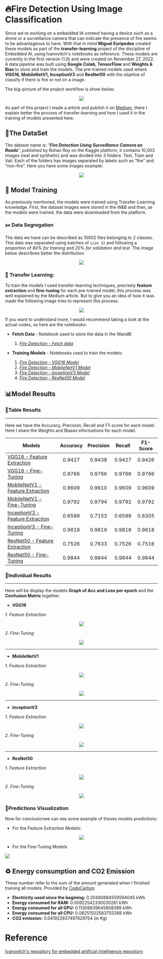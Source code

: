 # 🔥Fire Detection Using Image Classification

Since we're working on a embedded IA context having a device such as a drone or a surveillance camera that can indicate the presence of fire seems to be advantageous to have. With that in mind **Miguel Euripedes** created these models as part of the **transfer-learning** project of the discipline of Embedded AI, using Ivanovitch's notebooks as reference. These models are currently in the first version (1.0) and were created on November 27, 2022. A data pipeline was built using **Google Colab, TensorFlow** and **Weights & Bias** to store and train the models. The pre-trained models used where **VGG16, MobileNetV1, InceptionV3** and **ResNet50** with the objetive of classify if there is fire or not on a image. 

The big-picture of the project workflow is show below:

<p align="center">
<img src="./Images/General_WorkFlow.png" />

As part of this project I made a article and publish it on [Medium](https://medium.com/@miguel.amaral.111/fire-detection-example-using-image-classification-6f49b377c4b5), there I explain better the process of transfer-learning and how I used it in the training of models presented here. 

## 📁The DataSet

The dataset name is: “***Fire Detection Using Surveillance Camera on Roads***”, published by Rohan Roy on the Kaggle platform, it contains 10,003 images (real and synthetic) and was divided into 3 folders: Test, Train and Vali. Each of the folders has images separated by labels such as “fire” and “non-fire”. Here you have some images example:

<p align="center">
<img src="./Images/Data_Examples.png" />


## 🚀 Model Training
As previously mentioned, the models were trained using Transfer-Learning knowledge. First, the dataset images were stored in the W&B and then, as the models were trained, the data were downloaded from the platform. 

### ✂️ Data Segregation

The data we have can be described as 10002 files  belonging to 2 classes.
This data was separated using  batches of `size 32` and following a proportion of *80% for training* and *20% for validation and test*. The image below describres better the distribution.

<p align="center">
<img src="./Images/DataDistribution.png" />

### 📖 Transfer Learning:

To train the models I used transfer-learning techniques, precisely **feature extraction** and **fine-tuning** for each pre-trained model, this process was well explained by the Medium article. But to give you an idea of how it was made the following image tries to represent this process.

<p align="center">
<img src="./Images/ComumTransferLearningPath.png" />

If you want to understand more, I would recommend taking a look at the actual codes, so here are the notebooks:

* **Fetch Data** - Notebook used to store the data in the WandB:
	1. [*Fire Detection - Fetch data*](https://github.com/MiguelEuripedes/embedded_AI/blob/main/Projects/fire_detection/Notebooks/FireDetection_FetchData_WandB.ipynb)

* **Training Models** - Notebooks used to train the models: 
	1. [*Fire Detection - VGG16 Model*](https://github.com/MiguelEuripedes/embedded_AI/blob/main/Projects/fire_detection/Notebooks/FireDetection_Train_VGG16.ipynb)
	2. [*Fire Detection - MobileNetV1 Model*](https://github.com/MiguelEuripedes/embedded_AI/blob/main/Projects/fire_detection/Notebooks/FireDetection_Train_MobileNet.ipynb)
	3. [*Fire Detection - InceptionV3 Model*](https://github.com/MiguelEuripedes/embedded_AI/blob/main/Projects/fire_detection/Notebooks/FireDetection_Train_InceptionV3.ipynb)
	4. [*Fire Detection - ResNet50 Model*](https://github.com/MiguelEuripedes/embedded_AI/blob/main/Projects/fire_detection/Notebooks/FireDetection_Train_ResNet50.ipynb)

## 📊Model Results

### 📏Table Results
---
Here we have the Accuracy, Precision, Recall and F1-score for each model. Here I share the Weights and Biases informations for each model.  

Models                           |Accuracy|Precision|Recall|F1-Score
--------------------------------|:--------:|:---------:|:------:|:--------:
[VGG16 - Feature Extraction](https://wandb.ai/euripedes/fire_detection_classifier/runs/4ac9fa10/logs?workspace=user-euripedes)  |  0.9427  | 0.9438  | 0.9427 | 0.9426
[VGG16 - Fine-Tuning](https://wandb.ai/euripedes/fire_detection_classifier/runs/42ekk0jc/logs?workspace=)     | 0.9766   | 0.9766    |  0.9766 | 0.9766
[MobileNetV1 - Feature Extraction](https://wandb.ai/euripedes/fire_detection_classifier/runs/1ccoxiye/logs?workspace=)   | 0.9609   | 0.9610    | 0.9609 | 0.9609
[MobileNetV1 - Fine-Tuning](https://wandb.ai/euripedes/fire_detection_classifier/runs/1vx0q3hn/logs?workspace=)     | 0.9792   | 0.9794    | 0.9792 | 0.9792
[InceptionV3 - Feature Extraction](https://wandb.ai/euripedes/fire_detection_classifier/runs/65atuf73/logs?workspace=) | 0.6589 | 0.7153  | 0.6588 | 0.6305
[InceptionV3 - Fine-Tuning](https://wandb.ai/euripedes/fire_detection_classifier/runs/33xdg1f6?workspace=)       | 0.9818   | 0.9819    | 0.9818 | 0.9818
[ResNet50 - Feature Extraction](https://wandb.ai/euripedes/fire_detection_classifier/runs/ouutgabr/logs?workspace=)   | 0.7526 | 0.7633    | 0.7526 | 0.7516
[ResNet50 - Fine-Tuning](https://wandb.ai/euripedes/fire_detection_classifier/runs/1fctzcij/logs?workspace=)              | 0.9844   | 0.9844    | 0.9844 | 0.9844

### 🔎Individual Results
--- 
Here will be display the models **Graph of Acc and Loss per epoch** and the **Confusion Matrix** together.
* **VGG16**
	
	
*1. Feature Extraction* <p align="center">
<img src="./Images/vgg16_FE_graphs.png" />


*2. Fine-Tuning*<p align="center">
<img src="./Images/vgg16_FT_graphs.png" />

---
* **MobileNetV1**
	
	
*1. Feature Extraction*<p align="center">
<img src="./Images/mobilenet_FE_graphs.png" />

*2. Fine-Tuning*<p align="center">
<img src="./Images/mobilenet_FT_graphs.png" />

---
* **InceptionV3**
	
	
*1. Feature Extraction*<p align="center">
<img src="./Images/inception_FE_graphs.png" />

*2. Fine-Tuning* <p align="center">
<img src="./Images/inception_FT_graphs.png" />

---
* **ResNet50**
	
	
*1. Feature Extraction*<p align="center">
<img src="./Images/resnet50_FE_graphs.png" />

*2. Fine-Tuning*<p align="center">
<img src="./Images/resnet50_FT_graphs.png" />


### 📌Predictions Visualization
Now for conclusionwe can see some example of theses models predictions:
* For the Feature Extraction Models:
<p align="center">
<img src="./Images/FE_PredictionExamples.png" />

* For the Fine-Tuning Models<p align="center">
<img src="./Images/FT_PredictionExamples.png" />

## ♻️ Energy consumption and CO2 Emission

These number refer to the sum of the amount generated when I finished training all models.
Provided by [CodeCarbon](https://codecarbon.io/) 

* **Electricity used since the begining:** 0.20480884559594045 kWh 
* **Energy consumed for RAM:** 0.00922542330030261 kWh
* **Energy consumed for all GPU:** 0.11306839645808399 kWh
* **Energy consumed for all CPU:** 0.08251502583755388 kWh
* **CO2 emission:** 0.041922837497629754 (in Kg)

# Reference

[Ivanovitch's repository for embedded artificial intelligence repository](https://github.com/ivanovitchm/embedded.ai)
